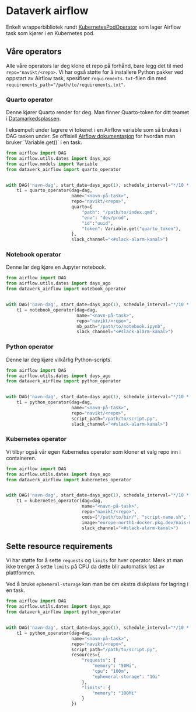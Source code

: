 # Dataverk airflow

Enkelt wrapperbibliotek rundt [KubernetesPodOperator](https://airflow.apache.org/docs/stable/kubernetes.html) som lager Airflow task som kjører i en Kubernetes pod.

## Våre operators

Alle våre operators lar deg klone et repo på forhånd, bare legg det til med `repo="navikt/<repo>`.
Vi har også støtte for å installere Python pakker ved oppstart av Airflow task, spesifiser `requirements.txt`-filen din med `requirements_path="/path/to/requirements.txt"`.

### Quarto operator

Denne kjører Quarto render for deg.
Man finner Quarto-token for ditt teamet i [Datamarkedsplassen](https://data.intern.nav.no/user/tokens). 

I eksempelt under lagrere vi tokenet i en Airflow variable som så brukes i DAG tasken under.
Se offisiell [Airflow dokumentasjon](https://airflow.apache.org/docs/apache-airflow/stable/howto/variable.html) for hvordan man bruker `Variable.get()´ i en task.

```python
from airflow import DAG
from airflow.utils.dates import days_ago
from airflow.models import Variable
from dataverk_airflow import quarto_operator


with DAG('navn-dag', start_date=days_ago(1), schedule_interval="*/10 * * * *") as dag:
    t1 = quarto_operator(dag=dag,
                         name="<navn-på-task>",
                         repo="navikt/<repo>",
                         quarto={
                             "path": "/path/to/index.qmd",
                             "env": "dev/prod",
                             "id":"uuid",
                             "token": Variable.get("quarto_token"),
                         },
                         slack_channel="<#slack-alarm-kanal>")
```

### Notebook operator

Denne lar deg kjøre en Jupyter notebook.

```python
from airflow import DAG
from airflow.utils.dates import days_ago
from dataverk_airflow import notebook_operator


with DAG('navn-dag', start_date=days_ago(1), schedule_interval="*/10 * * * *") as dag:
    t1 = notebook_operator(dag=dag,
                           name="<navn-på-task>",
                           repo="navikt/<repo>",
                           nb_path="/path/to/notebook.ipynb",
                           slack_channel="<#slack-alarm-kanal>")
```

### Python operator

Denne lar deg kjøre vilkårlig Python-scripts.

```python
from airflow import DAG
from airflow.utils.dates import days_ago
from dataverk_airflow import python_operator


with DAG('navn-dag', start_date=days_ago(1), schedule_interval="*/10 * * * *") as dag:
    t1 = python_operator(dag=dag,
                         name="<navn-på-task>",
                         repo="navikt/<repo>",
                         script_path="/path/to/script.py",
                         slack_channel="<#slack-alarm-kanal>")
```

### Kubernetes operator

Vi tilbyr også vår egen Kubernetes operator som kloner et valg repo inn i containeren.

```python
from airflow import DAG
from airflow.utils.dates import days_ago
from dataverk_airflow import kubernetes_operator


with DAG('navn-dag', start_date=days_ago(1), schedule_interval="*/10 * * * *") as dag:
    t1 = kubernetes_operator(dag=dag,
                             name="<navn-på-task>",
                             repo="navikt/<repo>",
                             cmds=["/path/to/bin/", "script-name.sh", "argument1", "argument2"],
                             image="europe-north1-docker.pkg.dev/nais-management-233d/ditt-team/ditt-image:din-tag",
                             slack_channel="<#slack-alarm-kanal>")
```

## Sette resource requirements

Vi har støtte for å sette `requests` og `limits` for hver operator.
Merk at man ikke trenger å sette `limits` på CPU da dette blir automatisk løst av plattformen.

Ved å bruke `ephemeral-storage` kan man be om ekstra diskplass for lagring i en task.

```python
from airflow import DAG
from airflow.utils.dates import days_ago
from dataverk_airflow import python_operator


with DAG('navn-dag', start_date=days_ago(1), schedule_interval="*/10 * * * *") as dag:
    t1 = python_operator(dag=dag,
                         name="<navn-på-task>",
                         repo="navikt/<repo>",
                         script_path="/path/to/script.py",
                         resources={
                             "requests": {
                                 "memory": "50Mi",
                                 "cpu": "100m",
                                 "ephemeral-storage": "1Gi"
                             },
                             "limits": {
                                 "memory": "100Mi"
                             }
                         })
```
